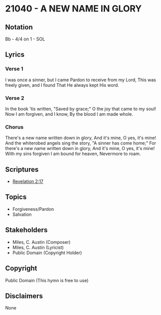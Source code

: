 # 21040 - A NEW NAME IN GLORY

## Notation

Bb - 4/4 on 1 - SOL

## Lyrics

### Verse 1

I was once a sinner, but I came Pardon to receive from my Lord, This was freely given, and I found That He always kept His word.

### Verse 2

In the book 'tis written, "Saved by grace;" O the joy that came to my soul! Now I am forgiven, and I know, By the blood I am made whole.

### Chorus

There's a new name written down in glory, And it's mine, O yes, it's mine! And the whiterobed angels sing the story, "A sinner has come home;" For there's a new name written down in glory, And it's mine, O yes, it's mine! With my sins forgiven I am bound for heaven, Nevermore to roam.


## Scriptures

- [Revelation 2:17](https://www.biblegateway.com/passage/?search=Revelation%202%3A17)

## Topics

- Forgiveness/Pardon
- Salvation

## Stakeholders

- Miles, C. Austin (Composer)
- Miles, C. Austin (Lyricist)
- Public Domain (Copyright Holder)

## Copyright

Public Domain
(This hymn is free to use)

## Disclaimers

None

